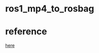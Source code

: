 # ros1_mp4_to_rosbag


# reference
[here](https://stackoverflow.com/questions/31432870/how-do-i-convert-a-video-or-a-sequence-of-images-to-a-bag-file)
